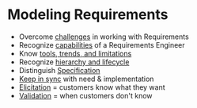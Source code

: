 # Modeling Requirements

- Overcome [challenges](modeling-needs-challenges.md) in working with Requirements
- Recognize [capabilities](modeling-needed-capabilities.md) of a Requirements Engineer
- Know [tools, trends, and limitations](modeling-needs-techniques.md)
- Recognize [hierarchy and lifecycle](modeling-needs-lifecycle.md)
- Distinguish [Specification](modeling-specification.md)
- [Keep in sync](modeling-needs-syncreality.md) with need & implementation
- [Elicitation](modeling-needs-elicitation.md) = customers know what they want
- [Validation](modeling-needs-validation.md) = when customers don't know
